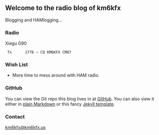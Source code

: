 ## Welcome to the radio blog of km6kfx

Blogging and HAMlogging...

### Radio

Xiegu G90 

```auto
 Tx      1776 ~ CQ KM6KFX CM87
```


### Wish List

- More time to mess around with HAM radio.

### GitHub

You can view the Git repo this blog lives in at [GitHub](https://github.com/russelltadams/km6kfx/). You can also view it either in [plain Markdown](https://github.com/russelltadams/km6kfx/blob/master/docs/README.md) or this fancy [Jekyll
template](http://km6kfx.us/).

### Contact

<km6kfx@km6kfx.us>
